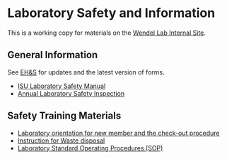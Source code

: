 # Laboratory Safety and Information
This is a working copy for materials on the [Wendel Lab Internal Site](https://intranet.eeob.iastate.edu/wendelint/).

## General Information
See [EH&S](https://www.ehs.iastate.edu) for updates and the latest version of forms.

* [ISU Laboratory Safety Manual](http://www.ehs.iastate.edu/publications/manuals/labsm.pdf)
* [Annual Laboratory Safety Inspection](annualInspection.md)

## Safety Training Materials
* [Laboratory orientation for new member and the check-out procedure](checkInOut.md)
* [Instruction for Waste disposal](wasteDisposal.md)
* [Laboratory Standard Operating Procedures (SOP)](SOP/README.md)
